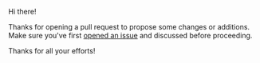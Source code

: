 Hi there!

Thanks for opening a pull request to propose some changes or additions.
Make sure you've first [opened an issue](https://github.com/3Tissue/MRtrix3Tissue/issues/new/choose) and discussed before proceeding.

Thanks for all your efforts!
